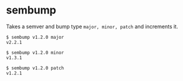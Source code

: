 # sembump
Takes a semver and bump type `major, minor, patch` and increments it.

```
$ sembump v1.2.0 major
v2.2.1

$ sembump v1.2.0 minor
v1.3.1

$ sembump v1.2.0 patch
v1.2.1
```